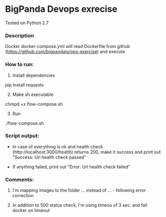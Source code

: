 # BigPanda Devops exrecise

Tested on Python 2.7

### Description

Docker docker-compose.yml will read Dockerfile from github (https://github.com/bigpandaio/ops-exercise) and execute 

### How to run:

1. Install dependencies

pip install requests

2. Make sh executable

chmpd +x flow-compose.sh

3. Run

./flow-compose.sh

### Script output:

* In case of everything is ok and health check (http://localhost:3000/health) returns 200, make it success and print out "Success: Url health check passed"

* If anything failed, print out "Error: Url health check failed"

### Comments:

1. I'm mapping images to the folder ... instead of ... - following error correction

2. In addition to 500 status check, I'm using timeou of 3 sec. and fail docker on timeout

